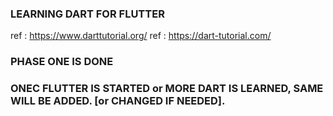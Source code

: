 ### LEARNING DART FOR FLUTTER

ref : https://www.darttutorial.org/
ref : https://dart-tutorial.com/

### PHASE ONE IS DONE
### ONEC FLUTTER IS STARTED or MORE DART IS LEARNED, SAME WILL BE ADDED. [or CHANGED IF NEEDED].
